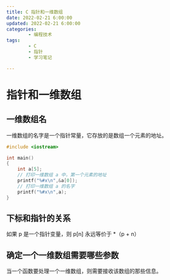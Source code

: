 ```yaml
---
title: C 指针和一维数组
date: 2022-02-21 6:00:00
updated: 2022-02-21 6:00:00
categories:
        - 编程技术
tags:
        - C
        - 指针
        - 学习笔记

---
```


# 指针和一维数组

## 一维数组名

一维数组的名字是一个指针常量，它存放的是数组一个元素的地址。

```c
#include <iostream>

int main()
{
    int a[5];
    // 打印一维数组 a 中，第一个元素的地址
    printf("%#x\n",&a[0]);
    // 打印一维数组 a 的名字
    printf("%#x\n",a);
}

```

## 下标和指针的关系

如果 p 是一个指针变量，则 p[n] 永远等价于 *（p + n）

## 确定一个一维数组需要哪些参数

当一个函数要处理一个一维数组，则需要接收该数组的那些信息。